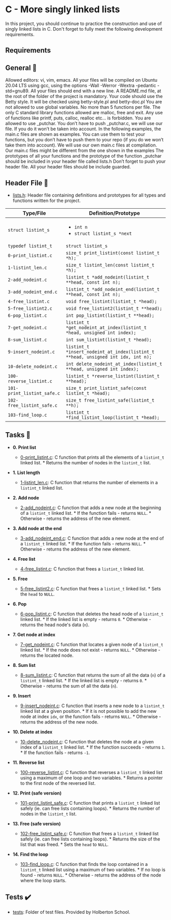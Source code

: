 # C - More singly linked lists

In this project, you should continue to practice the construction and use of singly linked lists in C.
Don't forget to fully meet the following development requirements.

## Requirements 

## General :page_with_curl:

Allowed editors: vi, vim, emacs.
All your files will be compiled on Ubuntu 20.04 LTS using gcc, using the options -Wall -Werror -Wextra
-pedantic -std=gnu89.
All your files should end with a new line.
A README.md file, at the root of the folder of the project is mandatory.
Your code should use the Betty style. It will be checked using betty-style.pl and betty-doc.pl
You are not allowed to use global variables.
No more than 5 functions per file.
The only C standard library functions allowed are malloc, free and exit. Any use of functions like printf, puts,
calloc, realloc etc… is forbidden.
You are allowed to use _putchar.
You don’t have to push _putchar.c, we will use our file. If you do it won’t be taken into account.
In the following examples, the main.c files are shown as examples. You can use them to test your functions,
but you don’t have to push them to your repo (if you do we won’t take them into account). We will use
our own main.c files at compilation. Our main.c files might be different from the one shown in the examples
The prototypes of all your functions and the prototype of the function _putchar should be included in your
header file called lists.h
Don’t forget to push your header file.
All your header files should be include guarded.


## Header File :file_folder:

* [lists.h](./lists.h): Header file containing definitions and prototypes for all types
and functions written for the project.

| Type/File                  | Definition/Prototype                                                             |
| -------------------------- | -------------------------------------------------------------------------------- |
| `struct listint_s`         | <ul><li>`int n`</li><li>`struct listint_s *next`</li></ul>                       |
| `typedef listint_t`        | `struct listint_s`                                                               |
| `0-print_listint.c`        | `size_t print_listint(const listint_t *h);`                                      |
| `1-listint_len.c`          | `size_t listint_len(const listint_t *h);`                                        |
| `2-add_nodeint.c`          | `listint_t *add_nodeint(listint_t **head, const int n);`                         |
| `3-add_nodeint_end.c`      | `listint_t *add_nodeint_end(listint_t **head, const int n);`                     |
| `4-free_listint.c`         | `void free_listint(listint_t *head);`                                            |
| `5-free_listint2.c`        | `void free_listint2(listint_t **head);`                                          |
| `6-pop_listint.c`          | `int pop_listint(listint_t **head);`                                             |
| `7-get_nodeint.c`          | `listint_t *get_nodeint_at_index(listint_t *head, unsigned int index);`          |
| `8-sum_listint.c`          | `int sum_listint(listint_t *head);`                                              |
| `9-insert_nodeint.c`       | `listint_t *insert_nodeint_at_index(listint_t **head, unsigned int idx, int n);` |
| `10-delete_nodeint.c`      | `int delete_nodeint_at_index(listint_t **head, unsigned int index);`             |
| `100-reverse_listint.c`    | `listint_t *reverse_listint(listint_t **head);`                                  |
| `101-print_listint_safe.c` | `size_t print_listint_safe(const listint_t *head);`                              |
| `102-free_listint_safe.c`  | `size_t free_listint_safe(listint_t **h);`                                       |
| `103-find_loop.c`          | `listint_t *find_listint_loop(listint_t *head);`                                 |

## Tasks :page_with_curl:

* **0. Print list**
  * [0-print_listint.c](./0-print_listint.c): C function that prints all the elements
    of a `listint_t` linked list.
        * Returns the number of nodes in the `listint_t` list.

* **1. List length**
  * [1-listint_len.c](./1-listint_len.c): C function that returns the number
    of elements in a `listint_t` linked list.

* **2. Add node**
  * [2-add_nodeint.c](./2-add_nodeint.c): C function that adds a new node at
    the beginning of a `listint_t` linked list.
        * If the function fails - returns `NULL`.
	    * Otherwise - returns the address of the new element.

* **3. Add node at the end**
  * [3-add_nodeint_end.c](./3-add_nodeint_end.c): C function that adds a new node
    at the end of a `listint_t` linked list.
        * If the function fails - returns `NULL`.
	    * Otherwise - returns the address of the new element.

* **4. Free list**
  * [4-free_listint.c](./4-free_listint.c): C function that frees a `listint_t`
    linked list.

* **5. Free**
  * [5-free_listint2.c](./5-free_listint2.c): C function that frees a
    `listint_t` linked list.
        * Sets the `head` to `NULL`.

* **6. Pop**
  * [6-pop_listint.c](./6-pop_listint.c): C function that deletes the head node of
    a `listint_t` linked list.
        * If the linked list is empty - returns `0`.
	    * Otherwise - returns the head node's data (`n`).

* **7. Get node at index**
  * [7-get_nodeint.c](./7-get_nodeint.c): C function that locates a given node
    of a `listint_t` linked list.
        * If the node does not exist - returns `NULL`.
	    * Otherwise - returns the located node.

* **8. Sum list**
  * [8-sum_listint.c](./8-sum_listint.c): C function that returns the sum of all
    the data (`n`) of a `listint_t` linked list.
        * If the linked list is empty - returns `0`.
	    * Otherwise - returns the sum of all the data (`n`).

* **9. Insert**
  * [9-insert_nodeint.c](./9-insert_nodeint.c): C function that inserts a new node to
    a `listint_t` linked list at a given position.
        * If it is not possible to add the new node at index `idx`, or the function
	    fails - returns `NULL`.
	        * Otherwise - returns the address of the new node.

* **10. Delete at index**
  * [10-delete_nodeint.c](./10-delete_nodeint.c): C function that deletes the node at a
    given index of a `listint_t` linked list.
        * If the function succeeds - returns `1`.
	    * If the function fails - returns `-1`.

* **11. Reverse list**
  * [100-reverse_listint.c](./100-reverse_listint.c): C function that reverses a `listint_t`
    linked list using a maximum of one loop and two variables.
        * Returns a pointer to the first node of the reversed list.

* **12. Print (safe version)**
  * [101-print_listint_safe.c](./101-print_listint_safe.c): C function that prints
    a `listint_t` linked list safely (ie. can free lists containing loops).
        * Returns the number of nodes in the `listint_t` list.

* **13. Free (safe version)**
  * [102-free_listint_safe.c](./102-free_listint_safe.c): C function that frees a
    `listint_t` linked list safely (ie. can free lists containing loops).
        * Returns the size of the list that was freed.
	    * Sets the `head` to `NULL`.

* **14. Find the loop**
  * [103-find_loop.c](./103-find_loop.c): C function that finds the loop contained in a
    `listint_t` linked list using a maximum of two variables.
        * If no loop is found - returns `NULL`.
	    * Otherwise - returns the address of the node where the loop starts.


## Tests :heavy_check_mark:

* [tests](./tests): Folder of test files. Provided by Holberton School.